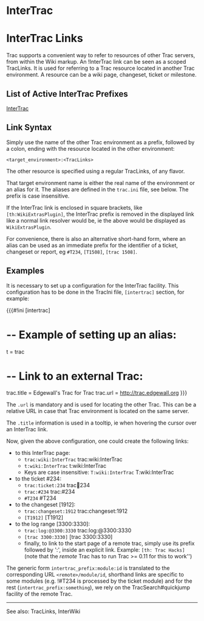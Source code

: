 # InterTrac
# InterTrac Links

Trac supports a convenient way to refer to resources of other Trac servers, from within the Wiki markup. An !InterTrac link can be seen as a scoped TracLinks. It is used for referring to a Trac resource located in another Trac environment. A resource can be a wiki page, changeset, ticket or milestone.

## List of Active InterTrac Prefixes

[InterTrac](InterTrac.md)

## Link Syntax

Simply use the name of the other Trac environment as a prefix, followed by a colon, ending with the resource located in the other environment:

```
<target_environment>:<TracLinks>
```

The other resource is specified using a regular TracLinks, of any flavor.

That target environment name is either the real name of the environment or an alias for it.
The aliases are defined in the `trac.ini` file, see below.
The prefix is case insensitive.

If the InterTrac link is enclosed in square brackets, like `[th:WikiExtrasPlugin]`, the InterTrac prefix is removed in the displayed link like a normal link resolver would be, ie the above would be displayed as `WikiExtrasPlugin`.

For convenience, there is also an alternative short-hand form, where an alias can be used as an immediate prefix for the identifier of a ticket, changeset or report, eg `#T234`, `[T1508]`, `[trac 1508]`.

## Examples

It is necessary to set up a configuration for the InterTrac facility.
This configuration has to be done in the TracIni file, `[intertrac]` section, for example:

{{{#!ini
[intertrac]
# -- Example of setting up an alias:
t = trac

# -- Link to an external Trac:
trac.title = Edgewall's Trac for Trac
trac.url = http://trac.edgewall.org
}}}

The `.url` is mandatory and is used for locating the other Trac.
This can be a relative URL in case that Trac environment is located on the same server.

The `.title` information is used in a tooltip, ie when hovering the cursor over an InterTrac link.

Now, given the above configuration, one could create the following links:
 * to this InterTrac page:
   * `trac:wiki:InterTrac` trac:wiki:InterTrac
   * `t:wiki:InterTrac` t:wiki:InterTrac
   * Keys are case insensitive: `T:wiki:InterTrac` T:wiki:InterTrac
 * to the ticket #234:
   * `trac:ticket:234` trac:ticket:234
   * `trac:#234` trac:#234
   * `#T234` #T234
 * to the changeset [1912]:
   * `trac:changeset:1912` trac:changeset:1912
   * `[T1912]` [T1912]
 * to the log range [3300:3330]:
   * `trac:log:@3300:3330` trac:log:@3300:3330
   * `[trac 3300:3330]` [trac 3300:3330]
   * finally, to link to the start page of a remote trac, simply use its prefix followed by ':', inside an explicit link. Example: `[th: Trac Hacks]` (note that the _remote_ Trac has to run Trac >= 0.11 for this to work'')

The generic form `intertrac_prefix:module:id` is translated to the corresponding URL `<remote>/module/id`, shorthand links are specific to some modules (e.g. !#T234 is processed by the ticket module) and for the rest (`intertrac_prefix:something`), we rely on the TracSearch#quickjump facility of the remote Trac.

----
See also: TracLinks, InterWiki
